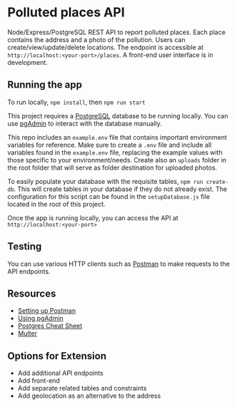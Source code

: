 # Polluted places API 
Node/Express/PostgreSQL REST API to report polluted places. Each place contains the address and a photo of the pollution. Users can create/view/update/delete locations. 
The endpoint is accessible at `http://localhost:<your-port>/places`. 
A front-end user interface is in development.

## Running the app
To run locally, `npm install`, then `npm run start`

This project requires a [PostgreSQL](https://www.postgresql.org/) database to be running locally.   You can use [pgAdmin](https://www.pgadmin.org/) to interact with the database manually. 

This repo includes an `example.env` file that contains important environment variables for reference.  Make sure to create a `.env` file and include all variables found in the `example.env` file, replacing the example values with those specific to your environment/needs.
Create also an `uploads` folder in the root folder that will serve as folder destination for uploaded photos.

To easily populate your database with the requisite tables, `npm run create-db`.  This will create tables in your database if they do not already exist.  The configuration for this script can be found in the  `setupDatabase.js` file located in the root of this project.

Once the app is running locally, you can access the API at `http://localhost:<your-port>`

## Testing
You can use various HTTP clients such as [Postman](https://www.postman.com/) to make requests to the API endpoints.

## Resources
- [Setting up Postman](https://learning.postman.com/docs/getting-started/settings/)
- [Using pgAdmin](https://www.pgadmin.org/docs/pgadmin4/development/getting_started.html)
- [Postgres Cheat Sheet](https://www.postgresqltutorial.com/postgresql-cheat-sheet/)
- [Multer](https://www.npmjs.com/package/multer)

## Options for Extension
- Add additional API endpoints 
- Add front-end
- Add separate related tables and constraints
- Add geolocation as an alternative to the address